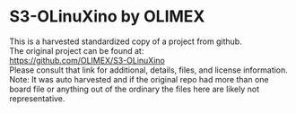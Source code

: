 
# S3-OLinuXino by OLIMEX  
This is a harvested standardized copy of a project from github.  
The original project can be found at:  
https://github.com/OLIMEX/S3-OLinuXino  
Please consult that link for additional, details, files, and license information.  
Note: It was auto harvested and if the original repo had more than one board file or anything out of the ordinary the files here are likely not representative.  
    